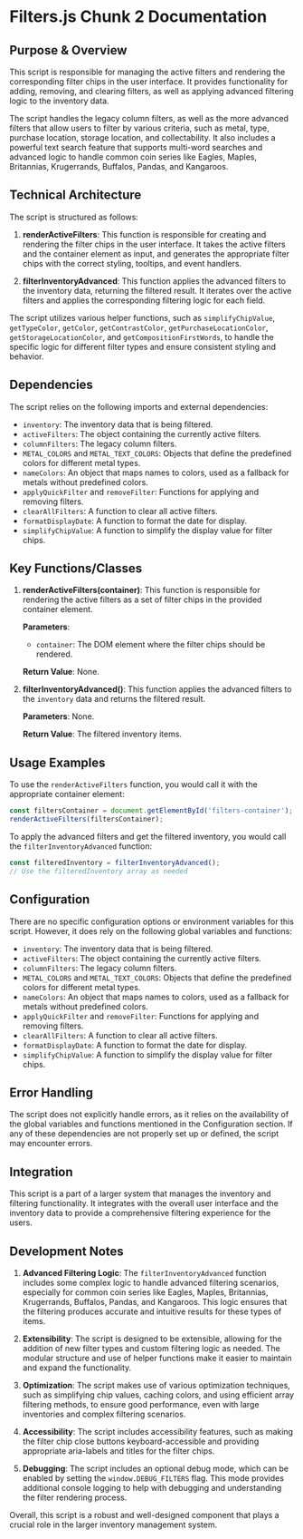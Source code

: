# Filters.js Chunk 2 Documentation

## Purpose & Overview

This script is responsible for managing the active filters and rendering the corresponding filter chips in the user interface. It provides functionality for adding, removing, and clearing filters, as well as applying advanced filtering logic to the inventory data.

The script handles the legacy column filters, as well as the more advanced filters that allow users to filter by various criteria, such as metal, type, purchase location, storage location, and collectability. It also includes a powerful text search feature that supports multi-word searches and advanced logic to handle common coin series like Eagles, Maples, Britannias, Krugerrands, Buffalos, Pandas, and Kangaroos.

## Technical Architecture

The script is structured as follows:

1. **renderActiveFilters**: This function is responsible for creating and rendering the filter chips in the user interface. It takes the active filters and the container element as input, and generates the appropriate filter chips with the correct styling, tooltips, and event handlers.

1. **filterInventoryAdvanced**: This function applies the advanced filters to the inventory data, returning the filtered result. It iterates over the active filters and applies the corresponding filtering logic for each field.

The script utilizes various helper functions, such as `simplifyChipValue`, `getTypeColor`, `getColor`, `getContrastColor`, `getPurchaseLocationColor`, `getStorageLocationColor`, and `getCompositionFirstWords`, to handle the specific logic for different filter types and ensure consistent styling and behavior.

## Dependencies

The script relies on the following imports and external dependencies:

- `inventory`: The inventory data that is being filtered.
- `activeFilters`: The object containing the currently active filters.
- `columnFilters`: The legacy column filters.
- `METAL_COLORS` and `METAL_TEXT_COLORS`: Objects that define the predefined colors for different metal types.
- `nameColors`: An object that maps names to colors, used as a fallback for metals without predefined colors.
- `applyQuickFilter` and `removeFilter`: Functions for applying and removing filters.
- `clearAllFilters`: A function to clear all active filters.
- `formatDisplayDate`: A function to format the date for display.
- `simplifyChipValue`: A function to simplify the display value for filter chips.

## Key Functions/Classes

1. **renderActiveFilters(container)**: This function is responsible for rendering the active filters as a set of filter chips in the provided container element.

   **Parameters**:

   - `container`: The DOM element where the filter chips should be rendered.

   **Return Value**: None.

1. **filterInventoryAdvanced()**: This function applies the advanced filters to the `inventory` data and returns the filtered result.

   **Parameters**: None.

   **Return Value**: The filtered inventory items.

## Usage Examples

To use the `renderActiveFilters` function, you would call it with the appropriate container element:

```javascript
const filtersContainer = document.getElementById('filters-container');
renderActiveFilters(filtersContainer);
```

To apply the advanced filters and get the filtered inventory, you would call the `filterInventoryAdvanced` function:

```javascript
const filteredInventory = filterInventoryAdvanced();
// Use the filteredInventory array as needed
```

## Configuration

There are no specific configuration options or environment variables for this script. However, it does rely on the following global variables and functions:

- `inventory`: The inventory data that is being filtered.
- `activeFilters`: The object containing the currently active filters.
- `columnFilters`: The legacy column filters.
- `METAL_COLORS` and `METAL_TEXT_COLORS`: Objects that define the predefined colors for different metal types.
- `nameColors`: An object that maps names to colors, used as a fallback for metals without predefined colors.
- `applyQuickFilter` and `removeFilter`: Functions for applying and removing filters.
- `clearAllFilters`: A function to clear all active filters.
- `formatDisplayDate`: A function to format the date for display.
- `simplifyChipValue`: A function to simplify the display value for filter chips.

## Error Handling

The script does not explicitly handle errors, as it relies on the availability of the global variables and functions mentioned in the Configuration section. If any of these dependencies are not properly set up or defined, the script may encounter errors.

## Integration

This script is a part of a larger system that manages the inventory and filtering functionality. It integrates with the overall user interface and the inventory data to provide a comprehensive filtering experience for the users.

## Development Notes

1. **Advanced Filtering Logic**: The `filterInventoryAdvanced` function includes some complex logic to handle advanced filtering scenarios, especially for common coin series like Eagles, Maples, Britannias, Krugerrands, Buffalos, Pandas, and Kangaroos. This logic ensures that the filtering produces accurate and intuitive results for these types of items.

1. **Extensibility**: The script is designed to be extensible, allowing for the addition of new filter types and custom filtering logic as needed. The modular structure and use of helper functions make it easier to maintain and expand the functionality.

1. **Optimization**: The script makes use of various optimization techniques, such as simplifying chip values, caching colors, and using efficient array filtering methods, to ensure good performance, even with large inventories and complex filtering scenarios.

1. **Accessibility**: The script includes accessibility features, such as making the filter chip close buttons keyboard-accessible and providing appropriate aria-labels and titles for the filter chips.

1. **Debugging**: The script includes an optional debug mode, which can be enabled by setting the `window.DEBUG_FILTERS` flag. This mode provides additional console logging to help with debugging and understanding the filter rendering process.

Overall, this script is a robust and well-designed component that plays a crucial role in the larger inventory management system.
